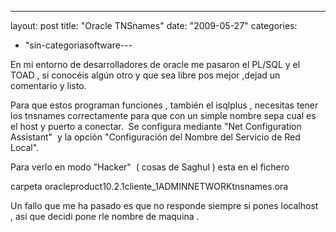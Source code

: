 ---
layout: post
title: "Oracle TNSnames"
date: "2009-05-27"
categories: 
  - "sin-categoriasoftware---

En mi entorno de desarrolladores de oracle me pasaron el PL/SQL y el TOAD , si conocéis algún otro y que sea libre pos mejor ,dejad un comentario y listo.

Para que estos programan funciones , también el isqlplus , necesitas tener los tnsnames correctamente para que con un simple nombre sepa cual es el host y puerto a conectar.  Se configura mediante "Net Configuration Assistant"  y la opción "Configuración del Nombre del Servicio de Red Local".

Para verlo en modo "Hacker"  ( cosas de Saghul ) esta en el fichero

carpeta oracleproduct10.2.1cliente\_1ADMINNETWORKtnsnames.ora

Un fallo que me ha pasado es que no responde siempre si pones localhost  , asi que decidi pone rle nombre de maquina .
